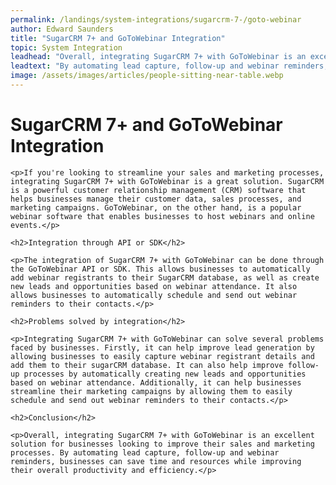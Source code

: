 ```yaml
---
permalink: /landings/system-integrations/sugarcrm-7-/goto-webinar
author: Edward Saunders
title: "SugarCRM 7+ and GoToWebinar Integration"
topic: System Integration
leadhead: "Overall, integrating SugarCRM 7+ with GoToWebinar is an excellent solution for businesses looking to improve their sales and marketing processes"
leadtext: "By automating lead capture, follow-up and webinar reminders, businesses can save time and resources while improving their overall productivity and efficiency."
image: /assets/images/articles/people-sitting-near-table.webp
---
```

<div class="arttext">
	<h1>SugarCRM 7+ and GoToWebinar Integration</h1>

	<p>If you're looking to streamline your sales and marketing processes, integrating SugarCRM 7+ with GoToWebinar is a great solution. SugarCRM is a powerful customer relationship management (CRM) software that helps businesses manage their customer data, sales processes, and marketing campaigns. GoToWebinar, on the other hand, is a popular webinar software that enables businesses to host webinars and online events.</p>

	<h2>Integration through API or SDK</h2>

	<p>The integration of SugarCRM 7+ with GoToWebinar can be done through the GoToWebinar API or SDK. This allows businesses to automatically add webinar registrants to their SugarCRM database, as well as create new leads and opportunities based on webinar attendance. It also allows businesses to automatically schedule and send out webinar reminders to their contacts.</p>

	<h2>Problems solved by integration</h2>

	<p>Integrating SugarCRM 7+ with GoToWebinar can solve several problems faced by businesses. Firstly, it can help improve lead generation by allowing businesses to easily capture webinar registrant details and add them to their sugarCRM database. It can also help improve follow-up processes by automatically creating new leads and opportunities based on webinar attendance. Additionally, it can help businesses streamline their marketing campaigns by allowing them to easily schedule and send out webinar reminders to their contacts.</p>

	<h2>Conclusion</h2>

	<p>Overall, integrating SugarCRM 7+ with GoToWebinar is an excellent solution for businesses looking to improve their sales and marketing processes. By automating lead capture, follow-up and webinar reminders, businesses can save time and resources while improving their overall productivity and efficiency.</p>

</div>